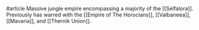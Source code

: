 #article 
Massive jungle empire encompassing a majority of the [[Selfalora]]. Previously has warred with the [[Empire of The Horocians]], [[Valbaneea]], [[Mavaria]], and [[Thernik Union]].